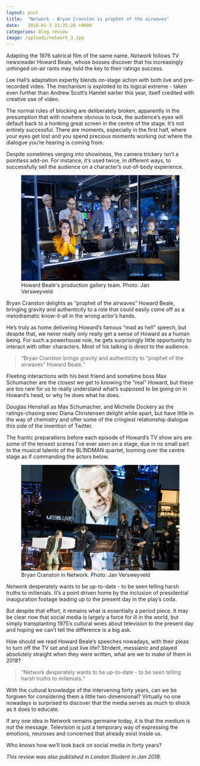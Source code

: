 ```yaml
---
layout: post
title:  "Network - Bryan Cranston is prophet of the airwaves"
date:   2018-01-3 23:35:20 +0000
categories: blog review
image: /uploads/network_3.jpg
---
```


Adapting the 1976 satirical film of the same name, *Network* follows TV newsreader Howard Beale, whose bosses discover that his increasingly unhinged on-air rants may hold the key to their ratings success.

Lee Hall’s adaptation expertly blends on-stage action with both live and pre-recorded video. The mechanism is exploited to its logical extreme - taken even further than Andrew Scott’s Hamlet earlier this year, itself credited with creative use of video.

The normal rules of blocking are deliberately broken, apparently in the presumption that with nowhere obvious to look, the audience’s eyes will default back to a honking great screen in the centre of the stage. It’s not entirely successful. There are moments, especially in the first half, where your eyes get lost and you spend precious moments working out where the dialogue you’re hearing is coming from.

Despite sometimes verging into showiness, the camera trickery isn’t a pointless add-on. For instance, it’s used twice, in different ways, to successfully sell the audience on a character’s out-of-body experience.

<figure>
  <img src="/uploads/network_2.jpg"/>
  <figcaption>Howard Beale's production gallery team. Photo: Jan Versweyveld</figcaption>
</figure>

Bryan Cranston delights as “prophet of the airwaves” Howard Beale, bringing gravity and authenticity to a role that could easily come off as a melodramatic know-it-all in the wrong actor’s hands.

He’s truly as home delivering Howard’s famous “mad as hell” speech, but despite that, we never really only really get a sense of Howard as a human being. For such a powerhouse role, he gets surprisingly little opportunity to interact with other characters. Most of his talking is direct to the audience.

<blockquote><q>Bryan Cranston brings gravity and authenticity to “prophet of the airwaves” Howard Beale.</q></blockquote>

Fleeting interactions with his best friend and sometime boss Max Schumacher are the closest we get to knowing the “real” Howard, but these are too rare for us to really understand what’s supposed to be going on in Howard’s head, or why he does what he does.

Douglas Henshall as Max Schumacher, and Michelle Dockery as the ratings-chasing exec Diana Christensen delight while apart, but have little in the way of chemistry and offer some of the cringiest relationship dialogue this side of the invention of Twitter.

The frantic preparations before each episode of Howard’s TV show airs are some of the tensest scenes I’ve ever seen on a stage, due in no small part to the musical talents of the BL!NDMAN quartet, looming over the centre stage as if commanding the actors below.


<figure>
  <img src="/uploads/network_1.jpg"/>
  <figcaption>Bryan Cranston in Network. Photo: Jan Versweyveld</figcaption>
</figure>

*Network* desperately wants to be up-to-date - to be seen telling harsh truths to millenials. It’s a point driven home by the inclusion of presidential inauguration footage leading up to the present day in the play’s coda.

But despite that effort, it remains what is essentially a period piece. It may be clear now that social media is largely a force for ill in the world, but simply transplanting 1975’s cultural woes about television to the present day and hoping we can’t tell the difference is a big ask.

How should we read Howard Beale’s speeches nowadays, with their pleas to turn off the TV set and just live life? Strident, messianic and played absolutely straight when they were written, what are we to make of them in 2018?

<blockquote><q>Network desperately wants to be up-to-date - to be seen telling harsh truths to millenials.</q></blockquote>

With the cultural knowledge of the intervening forty years, can we be forgiven for considering them a little two-dimensional? Virtually no one nowadays is surprised to discover that the media serves as much to shock as it does to educate.

If any one idea in Network remains germaine today, it is that the medium is *not* the message. Television is just a temporary way of expressing the emotions, neuroses and concerned that already exist inside us.

Who knows how we’ll look back on social media in forty years?

*This review was also published in London Student in Jan 2018.*
